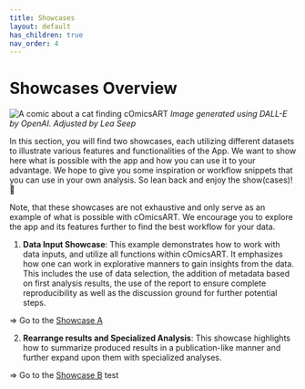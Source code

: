 ```yaml
---
title: Showcases
layout: default
has_children: true
nav_order: 4
---
```


# Showcases Overview

![A comic about a cat finding cOmicsART](/cOmicsArt/assets/images/cOmicsUnicorn.png)
*Image generated using DALL-E by OpenAI. Adjusted by Lea Seep*

In this section, you will find two showcases, each utilizing different datasets to illustrate various features and functionalities of the App.
We want to show here what is possible with the app and how you can use it to your advantage. We hope to give you some inspiration or workflow snippets that you can use in your own analysis.
So lean back and enjoy the show(cases)! 🍿

Note, that these showcases are not exhaustive and only serve as an example of what is possible with cOmicsART. We encourage you to explore the app and its features further to find the best workflow for your data.

1.  **Data Input Showcase**: This example demonstrates how to work with data inputs, and utilize all functions within cOmicsART. It emphasizes how one can work in explorative manners to gain insights from the data. This includes the use of data selection, the addition of metadata based on first analysis results, the use of the report to ensure complete reproducibility as well as the discussion ground for further potential steps.

=\> Go to the [Showcase A](showcases/showcase-a.md)

2.  **Rearrange results and Specialized Analysis**: This showcase highlights how to summarize produced results in a publication-like manner and further expand upon them with specialized analyses.

=\> Go to the [Showcase B](showcases/showcase-b.md)
test
